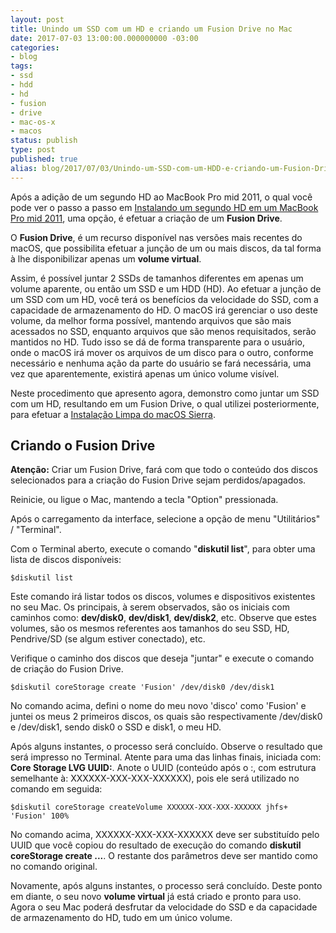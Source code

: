 ```yaml
---
layout: post
title: Unindo um SSD com um HD e criando um Fusion Drive no Mac
date: 2017-07-03 13:00:00.000000000 -03:00
categories:
- blog
tags:
- ssd
- hdd
- hd
- fusion
- drive
- mac-os-x
- macos
status: publish
type: post
published: true
alias: blog/2017/07/03/Unindo-um-SSD-com-um-HDD-e-criando-um-Fusion-Drive-no-Mac/
---
```


Após a adição de um segundo HD ao MacBook Pro mid 2011, o qual você pode ver o passo a passo em [Instalando um segundo HD em um MacBook Pro mid 2011](http://www.maiconschmitz.com.br/blog/2017/04/28/instalando-2-hd-em-macbook-pro-mid-2011 "Instalando um segundo HD em um MacBook Pro mid 2011"), uma opção, é efetuar a criação de um **Fusion Drive**.

O **Fusion Drive**, é um recurso disponível nas versões mais recentes do macOS, que possibilita efetuar a junção de um ou mais discos, da tal forma à lhe disponibilizar apenas um **volume virtual**.

Assim, é possível juntar 2 SSDs de tamanhos diferentes em apenas um volume aparente, ou então um SSD e um HDD (HD).
Ao efetuar a junção de um SSD com um HD, você terá os benefícios da velocidade do SSD, com a capacidade de armazenamento do HD.
O macOS irá gerenciar o uso deste volume, da melhor forma possível, mantendo arquivos que são mais acessados no SSD, enquanto arquivos que são menos requisitados, serão mantidos no HD. Tudo isso se dá de forma transparente para o usuário, onde o macOS irá mover os arquivos de um disco para o outro, conforme necessário e nenhuma ação da parte do usuário se fará necessária, uma vez que aparentemente, existirá apenas um único volume visível.

Neste procedimento que apresento agora, demonstro como juntar um SSD com um HD, resultando em um Fusion Drive, o qual utilizei posteriormente, para efetuar a [Instalação Limpa do macOS Sierra](http://www.maiconschmitz.com.br/blog/2017/06/02/instalacao-limpa-do-mac-os-sierra "Instalação Limpa do macOS Sierra").

## Criando o Fusion Drive

**Atenção:** Criar um Fusion Drive, fará com que todo o conteúdo dos discos selecionados para a criação do Fusion Drive sejam perdidos/apagados. 

Reinicie, ou ligue o Mac, mantendo a tecla "Option" pressionada.

Após o carregamento da interface, selecione a opção de menu "Utilitários" / "Terminal".

Com o Terminal aberto, execute o comando "**diskutil list**", para obter uma lista de discos disponíveis:

	$diskutil list

Este comando irá listar todos os discos, volumes e dispositivos existentes no seu Mac.
Os principais, à serem observados, são os iniciais com caminhos como: **dev/disk0**, **dev/disk1**, **dev/disk2**, etc.
Observe que estes volumes, são os mesmos referentes aos tamanhos do seu SSD, HD, Pendrive/SD (se algum estiver conectado), etc.

Verifique o caminho dos discos que deseja "juntar" e execute o comando de criação do Fusion Drive.

    $diskutil coreStorage create 'Fusion' /dev/disk0 /dev/disk1

No comando acima, defini o nome do meu novo 'disco' como 'Fusion' e juntei os meus 2 primeiros discos, os quais são respectivamente /dev/disk0 e /dev/disk1, sendo disk0 o SSD e disk1, o meu HD.

Após alguns instantes, o processo será concluído.
Observe o resultado que será impresso no Terminal.
Atente para uma das linhas finais, iniciada com: **Core Storage LVG UUID:**.
Anote o UUID (conteúdo após o :, com estrutura semelhante à: XXXXXX-XXX-XXX-XXXXXX), pois ele será utilizado no comando em seguida:

    $diskutil coreStorage createVolume XXXXXX-XXX-XXX-XXXXXX jhfs+ 'Fusion' 100%

No comando acima, XXXXXX-XXX-XXX-XXXXXX deve ser substituído pelo UUID que você copiou do resultado de execução do comando **diskutil coreStorage create ...**.
O restante dos parâmetros deve ser mantido como no comando original.

Novamente, após alguns instantes, o processo será concluído.
Deste ponto em diante, o seu novo **volume virtual** já está criado e pronto para uso.
Agora o seu Mac poderá desfrutar da velocidade do SSD e da capacidade de armazenamento do HD, tudo em um único volume.